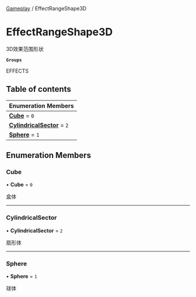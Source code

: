 [Gameplay](../modules/Gameplay.Gameplay.md) / EffectRangeShape3D

# EffectRangeShape3D <Badge type="tip" text="Enumeration" /> <Score text="EffectRangeShape3D" />

3D效果范围形状

**`Groups`**

EFFECTS

## Table of contents

| Enumeration Members |
| :-----|
| **[Cube](Gameplay.EffectRangeShape3D.md#cube)** = ``0`` <br> |
| **[CylindricalSector](Gameplay.EffectRangeShape3D.md#cylindricalsector)** = ``2`` <br> |
| **[Sphere](Gameplay.EffectRangeShape3D.md#sphere)** = ``1`` <br> |

## Enumeration Members

### Cube <Score text="Cube" /> 

• **Cube** = ``0``

盒体

___

### CylindricalSector <Score text="CylindricalSector" /> 

• **CylindricalSector** = ``2``

扇形体

___

### Sphere <Score text="Sphere" /> 

• **Sphere** = ``1``

球体
